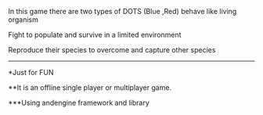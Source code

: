 In this game there are two types of DOTS (Blue ,Red) behave like living organism

Fight to populate and survive in a limited environment 

Reproduce their species to overcome and capture other species

----------------------------------------------------------------------------------------------------------------------------------

*Just for FUN


**It is an offline single player or multiplayer game.


***Using andengine framework and library